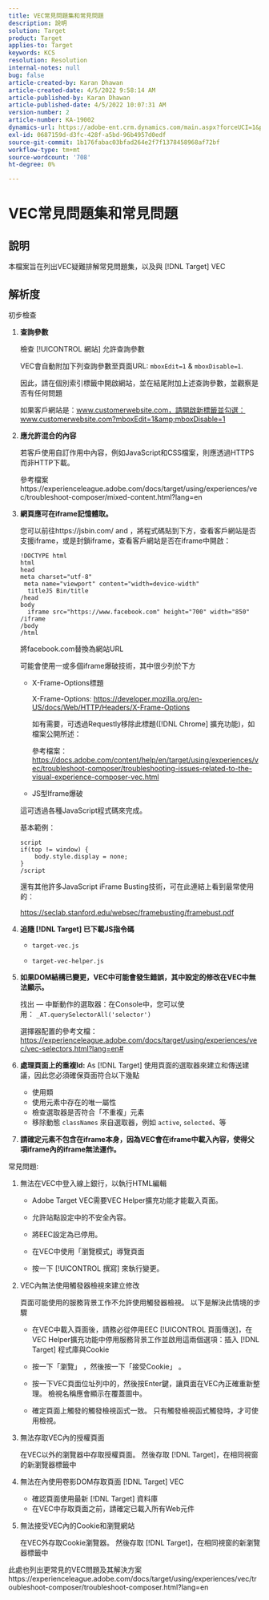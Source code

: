 ```yaml
---
title: VEC常見問題集和常見問題
description: 說明
solution: Target
product: Target
applies-to: Target
keywords: KCS
resolution: Resolution
internal-notes: null
bug: false
article-created-by: Karan Dhawan
article-created-date: 4/5/2022 9:58:14 AM
article-published-by: Karan Dhawan
article-published-date: 4/5/2022 10:07:31 AM
version-number: 2
article-number: KA-19002
dynamics-url: https://adobe-ent.crm.dynamics.com/main.aspx?forceUCI=1&pagetype=entityrecord&etn=knowledgearticle&id=d85d96e3-c6b4-ec11-983f-000d3a5d0d73
exl-id: 0687159d-d3fc-428f-a5bd-96b4957d0edf
source-git-commit: 1b176fabac03bfad264e2f7f1378458968af72bf
workflow-type: tm+mt
source-wordcount: '708'
ht-degree: 0%

---
```


# VEC常見問題集和常見問題

## 說明

本檔案旨在列出VEC疑難排解常見問題集，以及與 [!DNL Target] VEC

## 解析度

初步檢查

1. <b>查詢參數</b>

   檢查 [!UICONTROL 網站] 允許查詢參數

   VEC會自動附加下列查詢參數至頁面URL: `mboxEdit=1` &amp; `mboxDisable=1`.

   因此，請在個別索引標籤中開啟網站，並在結尾附加上述查詢參數，並觀察是否有任何問題

   如果客戶網站是：www.customerwebsite.com，請開啟新標籤並勾選： www.customerwebsite.com?mboxEdit=1&amp;mboxDisable=1

1. <b>應允許混合的內容</b>

   若客戶使用自訂作用中內容，例如JavaScript和CSS檔案，則應透過HTTPS而非HTTP下載。

   參考檔案https://experienceleague.adobe.com/docs/target/using/experiences/vec/troubleshoot-composer/mixed-content.html?lang=en

1. <b>網頁應可在iframe記憶體取。</b>

   您可以前往https://jsbin.com/ and ，將程式碼貼到下方，查看客戶網站是否支援iframe，或是封鎖iframe，查看客戶網站是否在iframe中開啟：

   ```
   !DOCTYPE html
   html
   head
   meta charset="utf-8"
    meta name="viewport" content="width=device-width"
     titleJS Bin/title
   /head
   body
     iframe src="https://www.facebook.com" height="700" width="850" /iframe
   /body
   /html
   ```

   將facebook.com替換為網站URL

   可能會使用一或多個iframe爆破技術，其中很少列於下方

   - X-Frame-Options標題

      X-Frame-Options: https://developer.mozilla.org/en-US/docs/Web/HTTP/Headers/X-Frame-Options

      如有需要，可透過Requestly移除此標題([!DNL Chrome] 擴充功能)，如檔案公開所述： 

      參考檔案： https://docs.adobe.com/content/help/en/target/using/experiences/vec/troubleshoot-composer/troubleshooting-issues-related-to-the-visual-experience-composer-vec.html

   - JS型Iframe爆破

   這可透過各種JavaScript程式碼來完成。

   基本範例：

   ```
   script
   if(top != window) {
       body.style.display = none;
   }
   /script
   ```

   還有其他許多JavaScript iFrame Busting技術，可在此連結上看到最常使用的：

   https://seclab.stanford.edu/websec/framebusting/framebust.pdf

1. <b>追隨 [!DNL Target] 已下載JS指令碼</b>

   - `target-vec.js`

   - `target-vec-helper.js`

1. <b>如果DOM結構已變更，VEC中可能會發生錯誤，其中設定的修改在VEC中無法顯示。</b>

   找出 — 中斷動作的選取器：在Console中，您可以使用： `_AT.querySelectorAll('selector')`

   選擇器配置的參考文檔： https://experienceleague.adobe.com/docs/target/using/experiences/vec/vec-selectors.html?lang=en#

1. <b>處理頁面上的重複Id:</b> As [!DNL Target] 使用頁面的選取器來建立和傳送建議，因此您必須確保頁面符合以下幾點

   - 使用類
   - 使用元素中存在的唯一屬性
   - 檢查選取器是否符合「不重複」元素
   - 移除動態 `classNames` 來自選取器，例如 `active`, `selected`、等

1. <b>請確定元素不包含在iframe本身，因為VEC會在iframe中載入內容，使得父項iframe內的iframe無法運作。</b>

常見問題:

1. 無法在VEC中登入線上銀行，以執行HTML編輯

   - Adobe Target VEC需要VEC Helper擴充功能才能載入頁面。

   - 允許站點設定中的不安全內容。

   - 將EEC設定為已停用。

   - 在VEC中使用「瀏覽模式」導覽頁面

   - 按一下 [!UICONTROL 撰寫] 來執行變更。


1. VEC內無法使用觸發器檢視來建立修改

   頁面可能使用的服務背景工作不允許使用觸發器檢視。 以下是解決此情境的步驟

   - 在VEC中載入頁面後，請務必從停用EEC [!UICONTROL 頁面傳送]，在VEC Helper擴充功能中停用服務背景工作並啟用這兩個選項：插入 [!DNL Target] 程式庫與Cookie

   - 按一下「瀏覽」 ，然後按一下「接受Cookie」 。

   - 按一下VEC頁面位址列中的，然後按Enter鍵，讓頁面在VEC內正確重新整理。 檢視名稱應會顯示在覆蓋圖中。

   - 確定頁面上觸發的觸發檢視函式一致。 只有觸發檢視函式觸發時，才可使用檢視。



1. 無法存取VEC內的授權頁面

   在VEC以外的瀏覽器中存取授權頁面。 然後存取 [!DNL Target]，在相同視窗的新瀏覽器標籤中 

1. 無法在內使用卷影DOM存取頁面 [!DNL Target] VEC

   - 確認頁面使用最新 [!DNL Target] 資料庫
   - 在VEC中存取頁面之前，請確定已載入所有Web元件

1. 無法接受VEC內的Cookie和瀏覽網站

   在VEC外存取Cookie瀏覽器。 然後存取 [!DNL Target]，在相同視窗的新瀏覽器標籤中 

此處也列出更常見的VEC問題及其解決方案https://experienceleague.adobe.com/docs/target/using/experiences/vec/troubleshoot-composer/troubleshoot-composer.html?lang=en

